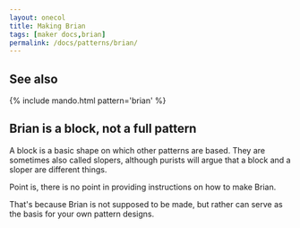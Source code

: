 ```yaml
---
layout: onecol
title: Making Brian
tags: [maker docs,brian]
permalink: /docs/patterns/brian/
---
```

## See also
{% include mando.html pattern='brian' %}
## Brian is a block, not a full pattern

A block is a basic shape on which other patterns are based.
They are sometimes also called slopers, although purists will argue that a block and a sloper are different things.

Point is, there is no point in providing instructions on how to make Brian.

That's because Brian is not supposed to be made, but rather can serve as the basis for your own pattern designs.
